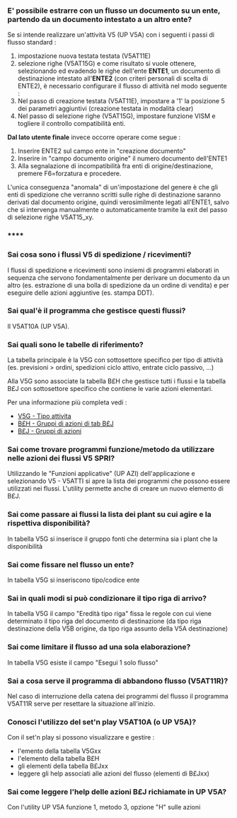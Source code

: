 ### **E' possibile estrarre con un flusso un documento su un ente, partendo da un documento intestato a un altro ente?**

 Se si intende realizzare un'attività V5 (UP V5A) con i seguenti i passi di flusso standard : 
 1. impostazione nuova testata testata (V5AT11E)
 2. selezione righe (V5AT15G)
 e come risultato si vuole ottenere, selezionando ed evadendo le righe dell'ente **ENTE1**, un documento di destinazione intestato all'**ENTE2**
 (con criteri personali di scelta di ENTE2), è necessario configurare il flusso di attività nel modo seguente : 
 1. Nel passo di creazione testata (V5AT11E), impostare a '1' la posizione 5 dei parametri aggiuntivi (creazione testata in modalità clear)
 2. Nel passo di selezione righe (V5AT15G), impostare funzione VISM e togliere il controllo compatibilità enti.

 __Dal lato utente finale__ invece occorre operare come segue : 
 1. Inserire ENTE2 sul campo ente in "creazione documento"
 2. Inserire in "campo documento origine" il numero documento dell'ENTE1
 3. Alla segnalazione di incompatibilità fra enti di origine/destinazione, premere F6=forzatura e procedere.

 L'unica conseguenza "anomala" di un'impostazione del genere è che gli enti di spedizione che verranno scritti sulle righe di destinazione
 saranno derivati dal documento origine, quindi verosimilmente legati all'ENTE1, salvo che si intervenga manualmente o automaticamente tramite la exit
 del passo di selezione righe V5AT15_xy.

### ****






### **Sai cosa sono i flussi V5 di spedizione / ricevimenti?**

I flussi di spedizione e ricevimenti sono insiemi di programmi elaborati in sequenza che servono fondamentalmente per derivare un documento da un altro (es. estrazione di una bolla di spedizione da un ordine di vendita) e per eseguire delle azioni aggiuntive (es. stampa DDT).
### **Sai qual'è il programma che gestisce questi flussi?**

Il V5AT10A (UP V5A).
### **Sai quali sono le tabelle di riferimento?**

La tabella principale è la V5G con sottosettore specifico per tipo di attività (es. previsioni > ordini, spedizioni ciclo attivo, entrate ciclo passivo, ...)

Alla V5G sono associate la tabella B£H che gestisce tutti i flussi e la tabella B£J con sottosettore specifico che contiene le varie azioni elementari.

Per una informazione più completa vedi : 
- [V5G - Tipo attivita](Sorgenti/OG/TA/V5G)
- [B£H - Gruppi di azioni di tab B£J](Sorgenti/OG/TA/B£H)
- [B£J - Gruppi di azioni](Sorgenti/OG/TA/B£J)
### **Sai come trovare programmi funzione/metodo da utilizzare nelle azioni dei flussi V5 SPRI?**

Utilizzando le "Funzioni applicative" (UP AZI) dell'applicazione e selezionando V5 - V5ATTI si apre la lista dei programmi che possono essere utilizzati nei flussi.
L'utility permette anche di creare un nuovo elemento di B£J.
### **Sai come passare ai flussi la lista dei plant su cui agire e la rispettiva disponibilità?**

In tabella V5G si inserisce il gruppo fonti che determina sia i plant che la disponibilità
### **Sai come fissare nel flusso un ente?**

In tabella V5G si inseriscono tipo/codice ente
### **Sai in quali modi si può condizionare il tipo riga di arrivo?**

In tabella V5G il campo "Eredità tipo riga" fissa le regole con cui viene determinato il tipo riga del documento di destinazione (da tipo riga destinazione della V5B origine, da tipo riga assunto della V5A destinazione)
### **Sai come limitare il flusso ad una sola elaborazione?**

In tabella V5G esiste il campo "Esegui 1 solo flusso"
### **Sai a cosa serve il programma di abbandono flusso (V5AT11R)?**

Nel caso di interruzione della catena dei programmi del flusso il programma V5AT11R serve per resettare la situazione all'inizio.
### **Conosci l'utilizzo del set'n play V5AT10A (o UP V5A)?**

Con il set'n play si possono visualizzare e gestire : 
-  l'emento della tabella V5Gxx
-  l'elemento della tabella B£H
-  gli elementi della tabella B£Jxx
-  leggere gli help associati alle azioni del flusso (elementi di B£Jxx)
### **Sai come leggere l'help delle azioni B£J richiamate in UP V5A?**

Con l'utility UP V5A funzione 1, metodo 3, opzione "H" sulle azioni
